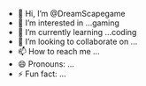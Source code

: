 - 👋 Hi, I’m @DreamScapegame
- 👀 I’m interested in ...gaming 
- 🌱 I’m currently learning ...coding
- 💞️ I’m looking to collaborate on ...
- 📫 How to reach me ...
- 😄 Pronouns: ...
- ⚡ Fun fact: ...

<!---
DreamScapegame/DreamScapegame is a ✨ special ✨ repository because its `README.md` (this file) appears on your GitHub profile.
You can click the Preview link to take a look at your changes.
--->
